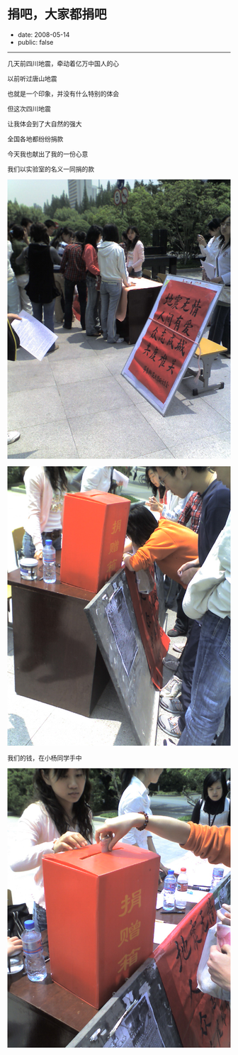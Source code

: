 # 捐吧，大家都捐吧

- date: 2008-05-14
- public: false

--------------------------


几天前四川地震，牵动着亿万中国人的心

以前听过唐山地震

也就是一个印象，并没有什么特别的体会

但这次四川地震

让我体会到了大自然的强大

全国各地都纷纷捐款

今天我也献出了我的一份心意


我们以实验室的名义一同捐的款

![](../../uploads/blogger/200805020001.jpg)

![](../../uploads/blogger/200805020002.jpg)

我们的钱，在小杨同学手中

![](../../uploads/blogger/200805020003.jpg)
